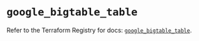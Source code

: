 # `google_bigtable_table`

Refer to the Terraform Registry for docs: [`google_bigtable_table`](https://registry.terraform.io/providers/hashicorp/google/5.14.0/docs/resources/bigtable_table).
